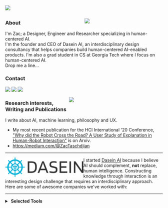 # [![](#)](#)

<p>
  <a href="#"><img width="250" align='right' src="#"></a>
</p>

### About
I'm Zac; a Designer, Engineer and Researcher specializing in human-centered AI.  <br/>I'm the founder and CEO of Dasein AI, an interdisciplinary design consultancy that helps companies build human-centered AI-enabled products.  I'm also a grad student in CS at Georgia Tech where I focus on human-centered AI.  <br/>Drop me a line...

### Contact

<p align='left'>
<a href="https://medium.com/@ZacTaschdjian"><img height="30" src="https://img.shields.io/badge/Medium-12100E?style=for-the-badge&logo=medium&logoColor=white"></a>
<a href="https://www.linkedin.com/in/taschdjian/"><img height="30" src="https://img.shields.io/badge/LinkedIn-0077B5?style=for-the-badge&logo=linkedin&logoColor=white"></a>
<a href="mailto:zac@sein.ai"><img height="30" src="https://img.shields.io/badge/ProtonMail-8B89CC?style=for-the-badge&logo=protonmail&logoColor=white"></a>
</p>
  
  <p>
  <a href="#"><img width="300" align='right' src="#"></a>
</p>

### Research interests, Writing and Publications

I write about AI, machine learning, philosophy and UX.


- My most recent publication for the HCI International '20 Conference, ["Why did the Robot Cross the Road? A User Study of Explanation in Human-Robot Interaction"](https://arxiv.org/abs/2012.00078) is on Arxiv.
- https://medium.com/@ZacTaschdjian

---
 
<p>
  <img width="250" align='left' src="https://github.com/tasjian/tasjian/blob/main/logo.png?raw=true">
</p>
 
I started [Dasein AI](https://sein.ai) because I believe AI should complement, **not** replace, human intelligence.  Constructing knowledge through interaction is  an interesting design challenge that requires an interdisciplinary approach.  Here are some of awesome companies we've worked with:





---



<details>
  <summary><b>&nbsp;Selected Tools</b></summary>
  <br/>

![Python](https://img.shields.io/badge/Python-3776AB?style=for-the-badge&logo=python&logoColor=white)&nbsp;
![HTML5](https://img.shields.io/badge/HTML5-E34F26?style=for-the-badge&logo=html5&logoColor=white)&nbsp;
![React](https://img.shields.io/badge/React-20232A?style=for-the-badge&logo=react&logoColor=61DAFB)&nbsp;
![Typescript](https://img.shields.io/badge/TypeScript-007ACC?style=for-the-badge&logo=typescript&logoColor=white)&nbsp;
![Java](https://img.shields.io/badge/Java-ED8B00?style=for-the-badge&logo=java&logoColor=white)&nbsp;
![Jupyter](https://img.shields.io/badge/Jupyter-F37626.svg?&style=for-the-badge&logo=Jupyter&logoColor=white)&nbsp;
![Flask](	https://img.shields.io/badge/Flask-000000?style=for-the-badge&logo=flask&logoColor=white)&nbsp;
![MySQL](https://img.shields.io/badge/MySQL-00000F?style=for-the-badge&logo=mysql&logoColor=white)&nbsp;
</details>






